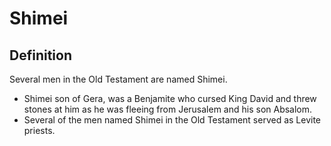 # Shimei

## Definition

Several men in the Old Testament are named Shimei.

* Shimei son of Gera, was a Benjamite who cursed King David and threw stones at him as he was fleeing from Jerusalem and his son Absalom.
* Several of the men named Shimei in the Old Testament served as Levite priests.